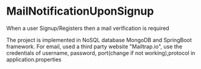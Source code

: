 # MailNotificationUponSignup
When a user Signup/Registers then a mail verification is required

The project is implemented in NoSQL database MongoDB and SpringBoot framework.
For email, used a third party website "Mailtrap.io", use the credentials of username, password, port(change if not working),protocol in application.properties
